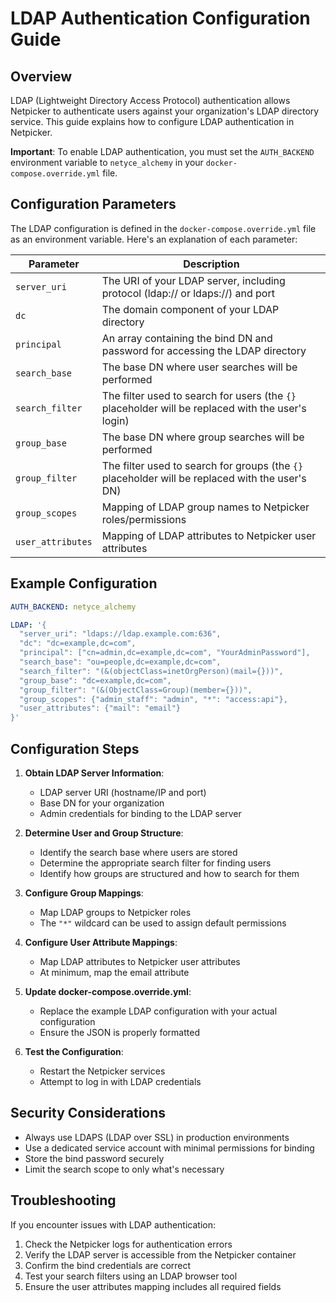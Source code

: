 # LDAP Authentication Configuration Guide

## Overview

LDAP (Lightweight Directory Access Protocol) authentication allows Netpicker to authenticate users against your organization's LDAP directory service. This guide explains how to configure LDAP authentication in Netpicker.

**Important**: To enable LDAP authentication, you must set the `AUTH_BACKEND` environment variable to `netyce_alchemy` in your `docker-compose.override.yml` file.

## Configuration Parameters

The LDAP configuration is defined in the `docker-compose.override.yml` file as an environment variable. Here's an explanation of each parameter:

| Parameter         | Description                                                                                       |
| ----------------- | ------------------------------------------------------------------------------------------------- |
| `server_uri`      | The URI of your LDAP server, including protocol (ldap:// or ldaps://) and port                    |
| `dc`              | The domain component of your LDAP directory                                                       |
| `principal`       | An array containing the bind DN and password for accessing the LDAP directory                     |
| `search_base`     | The base DN where user searches will be performed                                                 |
| `search_filter`   | The filter used to search for users (the `{}` placeholder will be replaced with the user's login) |
| `group_base`      | The base DN where group searches will be performed                                                |
| `group_filter`    | The filter used to search for groups (the `{}` placeholder will be replaced with the user's DN)   |
| `group_scopes`    | Mapping of LDAP group names to Netpicker roles/permissions                                        |
| `user_attributes` | Mapping of LDAP attributes to Netpicker user attributes                                           |

## Example Configuration

```yaml
AUTH_BACKEND: netyce_alchemy

LDAP: '{
  "server_uri": "ldaps://ldap.example.com:636",
  "dc": "dc=example,dc=com",
  "principal": ["cn=admin,dc=example,dc=com", "YourAdminPassword"],
  "search_base": "ou=people,dc=example,dc=com",
  "search_filter": "(&(objectClass=inetOrgPerson)(mail={}))",
  "group_base": "dc=example,dc=com",
  "group_filter": "(&(ObjectClass=Group)(member={}))",
  "group_scopes": {"admin_staff": "admin", "*": "access:api"},
  "user_attributes": {"mail": "email"}
}'
```

## Configuration Steps

1. **Obtain LDAP Server Information**:

   - LDAP server URI (hostname/IP and port)
   - Base DN for your organization
   - Admin credentials for binding to the LDAP server

2. **Determine User and Group Structure**:

   - Identify the search base where users are stored
   - Determine the appropriate search filter for finding users
   - Identify how groups are structured and how to search for them

3. **Configure Group Mappings**:

   - Map LDAP groups to Netpicker roles
   - The `"*"` wildcard can be used to assign default permissions

4. **Configure User Attribute Mappings**:

   - Map LDAP attributes to Netpicker user attributes
   - At minimum, map the email attribute

5. **Update docker-compose.override.yml**:

   - Replace the example LDAP configuration with your actual configuration
   - Ensure the JSON is properly formatted

6. **Test the Configuration**:
   - Restart the Netpicker services
   - Attempt to log in with LDAP credentials

## Security Considerations

- Always use LDAPS (LDAP over SSL) in production environments
- Use a dedicated service account with minimal permissions for binding
- Store the bind password securely
- Limit the search scope to only what's necessary

## Troubleshooting

If you encounter issues with LDAP authentication:

1. Check the Netpicker logs for authentication errors
2. Verify the LDAP server is accessible from the Netpicker container
3. Confirm the bind credentials are correct
4. Test your search filters using an LDAP browser tool
5. Ensure the user attributes mapping includes all required fields
